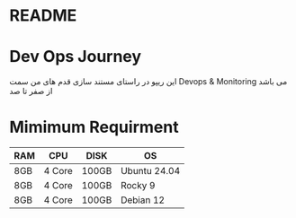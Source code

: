 # README
# Dev Ops Journey
این ریپو در راستای مستند سازی قدم های من سمت Devops & Monitoring می باشد از صفر تا صد

# Mimimum Requirment
|RAM|CPU|DISK|OS|
| ----------- | ----------- | ----------- | ----------- |
|8GB|4 Core|100GB|Ubuntu 24.04|
|8GB|4 Core|100GB|Rocky 9|
|8GB|4 Core|100GB|Debian 12|